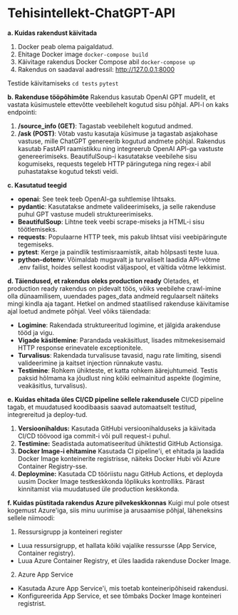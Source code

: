 # Tehisintellekt-ChatGPT-API
**a. Kuidas rakendust käivitada**
1. Docker peab olema paigaldatud.
2. Ehitage Docker image
`docker-compose build`
3. Käivitage rakendus Docker Compose abil
`docker-compose up`
4. Rakendus on saadaval aadressil: http://127.0.0.1:8000

Testide käivitamiseks
`cd tests`
`pytest`

**b. Rakenduse tööpõhimõte**
Rakendus kasutab OpenAI GPT mudelit, et vastata küsimustele ettevõtte veebilehelt kogutud sisu põhjal. API-l on kaks endpointi:
1. **/source_info (GET)**: Tagastab veebilehelt kogutud andmed. 
2. **/ask (POST)**: Võtab vastu kasutaja küsimuse ja tagastab asjakohase vastuse, mille ChatGPT genereerib kogutud andmete põhjal.
Rakendus kasutab FastAPI raamistikku ning integreerub OpenAI API-ga vastuste genereerimiseks. BeautifulSoup-i kasutatakse veebilehe sisu kogumiseks, requests tegeleb HTTP päringutega ning regex-i abil puhastatakse kogutud teksti veidi.

**c. Kasutatud teegid**
- **openai**: See teek teeb OpenAI-ga suhtlemise lihtsaks.
- **pydantic**: Kasutatakse andmete valideerimiseks, ja selle rakenduse puhul GPT vastuse mudeli struktureerimiseks.
- **BeautifulSoup**: Lihtne teek veebi scrape-miseks ja HTML-i sisu töötlemiseks.
- **requests**: Populaarne HTTP teek, mis pakub lihtsat viisi veebipäringute tegemiseks.
- **pytest**: Kerge ja paindlik testimisraamistik, aitab hõlpsasti teste luua.
- **python-dotenv**: Võimaldab mugavalt ja turvaliselt laadida API-võtme .env failist, hoides sellest koodist väljaspool, et vältida võtme lekkimist.

**d. Täiendused, et rakendus oleks production ready**
Oletades, et production ready rakendus on pidevalt töös, võiks veebilehe crawl-imine olla dünaamilisem, uuendades pages_data andmeid regulaarselt näiteks mingi kindla aja tagant. Hetkel on andmed staatilised rakenduse käivitamise ajal loetud andmete põhjal. Veel võiks täiendada:
- **Logimine**: Rakendada struktureeritud logimine, et jälgida arakenduse tööd ja vigu.
- **Vigade käsitlemine**: Parandada veakäsitlust, lisades mitmekesisemaid HTTP response erinevatele exceptionitele.
- **Turvalisus**: Rakendada turvalisuse tavasid, nagu rate limiting, sisendi valideerimine ja kaitset injection rünnakute vastu. 
- **Testimine**: Rohkem ühikteste, et katta rohkem äärejuhtumeid. Testis paksid hõlmama ka jõudlust ning kõiki eelmainitud aspekte (logimine, veakäsitlus, turvalisus).

**e. Kuidas ehitada üles CI/CD pipeline sellele rakendusele**
CI/CD pipeline tagab, et muudatused koodibaasis saavad automaatselt testitud, integrereitud ja deploy-tud. 

1. **Versioonihaldus:** Kasutada GitHubi versioonihalduseks ja käivitada CI/CD töövood iga commit-i või pull request-i puhul.
2. **Testimine:** Seadistada automatiseeritud ühiktestid GitHub Actionsiga. 
3. **Docker Image-i ehitamine** Kasutada CI pipeline'i, et ehitada ja laadida Docker Image konteinerite registrisse, näiteks Docker Hubi või Azure Container Registry-sse.
4. **Deploymine:** Kasutada CD tööriistu nagu GitHub Actions, et deployda uusim Docker Image testkeskkonda lõplikuks kontrolliks. Pärast kinnitamist viia muudatused üle production keskkonda.

**f. Kuidas püstitada rakendus Azure pilvekeskkonnas**
Kuigi mul pole otsest kogemust Azure'iga, siis minu uurimise ja arusaamise põhjal, läheneksins sellele niimoodi:
1. Ressursigrupp ja konteineri register  
- Luua ressursigrupp, et hallata kõiki vajalike ressursse (App Service, Container registry).
- Luua Azure Container Registry, et üles laadida rakenduse Docker Image.
2. Azure App Service
- Kasutada Azure App Service'i, mis toetab konteineripõhiseid rakendusi.
- Konfigureerida App Service, et see tõmbaks Docker Image konteineri registrist.
